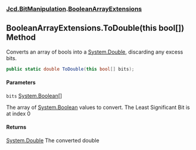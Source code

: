 ### [Jcd.BitManipulation](Jcd.BitManipulation.md 'Jcd.BitManipulation').[BooleanArrayExtensions](Jcd.BitManipulation.BooleanArrayExtensions.md 'Jcd.BitManipulation.BooleanArrayExtensions')

## BooleanArrayExtensions.ToDouble(this bool[]) Method

Converts an array of bools into a [System.Double](https://docs.microsoft.com/en-us/dotnet/api/System.Double 'System.Double'), discarding any excess bits.

```csharp
public static double ToDouble(this bool[] bits);
```

#### Parameters

<a name='Jcd.BitManipulation.BooleanArrayExtensions.ToDouble(thisbool[]).bits'></a>

`bits` [System.Boolean](https://docs.microsoft.com/en-us/dotnet/api/System.Boolean 'System.Boolean')[[]](https://docs.microsoft.com/en-us/dotnet/api/System.Array 'System.Array')

The array of [System.Boolean](https://docs.microsoft.com/en-us/dotnet/api/System.Boolean 'System.Boolean') values to convert. The Least Significant Bit is at index 0

#### Returns

[System.Double](https://docs.microsoft.com/en-us/dotnet/api/System.Double 'System.Double')
The converted double